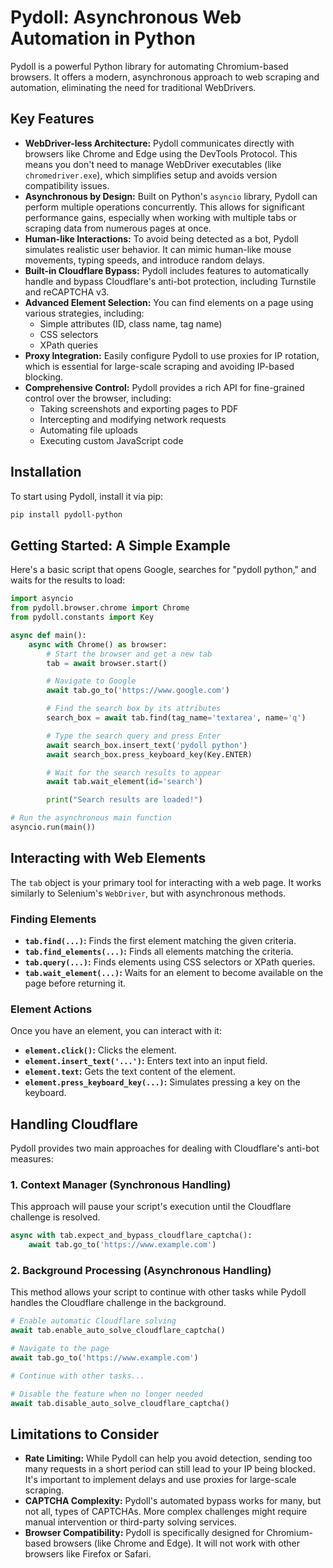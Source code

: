 # Pydoll: Asynchronous Web Automation in Python

Pydoll is a powerful Python library for automating Chromium-based browsers. It offers a modern, asynchronous approach to web scraping and automation, eliminating the need for traditional WebDrivers.

## Key Features

*   **WebDriver-less Architecture:** Pydoll communicates directly with browsers like Chrome and Edge using the DevTools Protocol. This means you don't need to manage WebDriver executables (like `chromedriver.exe`), which simplifies setup and avoids version compatibility issues.
*   **Asynchronous by Design:** Built on Python's `asyncio` library, Pydoll can perform multiple operations concurrently. This allows for significant performance gains, especially when working with multiple tabs or scraping data from numerous pages at once.
*   **Human-like Interactions:** To avoid being detected as a bot, Pydoll simulates realistic user behavior. It can mimic human-like mouse movements, typing speeds, and introduce random delays.
*   **Built-in Cloudflare Bypass:** Pydoll includes features to automatically handle and bypass Cloudflare's anti-bot protection, including Turnstile and reCAPTCHA v3.
*   **Advanced Element Selection:** You can find elements on a page using various strategies, including:
    *   Simple attributes (ID, class name, tag name)
    *   CSS selectors
    *   XPath queries
*   **Proxy Integration:** Easily configure Pydoll to use proxies for IP rotation, which is essential for large-scale scraping and avoiding IP-based blocking.
*   **Comprehensive Control:** Pydoll provides a rich API for fine-grained control over the browser, including:
    *   Taking screenshots and exporting pages to PDF
    *   Intercepting and modifying network requests
    *   Automating file uploads
    *   Executing custom JavaScript code

## Installation

To start using Pydoll, install it via pip:

```bash
pip install pydoll-python
```

## Getting Started: A Simple Example

Here's a basic script that opens Google, searches for "pydoll python," and waits for the results to load:

```python
import asyncio
from pydoll.browser.chrome import Chrome
from pydoll.constants import Key

async def main():
    async with Chrome() as browser:
        # Start the browser and get a new tab
        tab = await browser.start()

        # Navigate to Google
        await tab.go_to('https://www.google.com')

        # Find the search box by its attributes
        search_box = await tab.find(tag_name='textarea', name='q')

        # Type the search query and press Enter
        await search_box.insert_text('pydoll python')
        await search_box.press_keyboard_key(Key.ENTER)

        # Wait for the search results to appear
        await tab.wait_element(id='search')

        print("Search results are loaded!")

# Run the asynchronous main function
asyncio.run(main())
```

## Interacting with Web Elements

The `tab` object is your primary tool for interacting with a web page. It works similarly to Selenium's `WebDriver`, but with asynchronous methods.

### Finding Elements

*   **`tab.find(...)`:** Finds the first element matching the given criteria.
*   **`tab.find_elements(...)`:** Finds all elements matching the criteria.
*   **`tab.query(...)`:** Finds elements using CSS selectors or XPath queries.
*   **`tab.wait_element(...)`:** Waits for an element to become available on the page before returning it.

### Element Actions

Once you have an element, you can interact with it:

*   **`element.click()`:** Clicks the element.
*   **`element.insert_text('...')`:** Enters text into an input field.
*   **`element.text`:** Gets the text content of the element.
*   **`element.press_keyboard_key(...)`:** Simulates pressing a key on the keyboard.

## Handling Cloudflare

Pydoll provides two main approaches for dealing with Cloudflare's anti-bot measures:

### 1. Context Manager (Synchronous Handling)

This approach will pause your script's execution until the Cloudflare challenge is resolved.

```python
async with tab.expect_and_bypass_cloudflare_captcha():
    await tab.go_to('https://www.example.com')
```

### 2. Background Processing (Asynchronous Handling)

This method allows your script to continue with other tasks while Pydoll handles the Cloudflare challenge in the background.

```python
# Enable automatic Cloudflare solving
await tab.enable_auto_solve_cloudflare_captcha()

# Navigate to the page
await tab.go_to('https://www.example.com')

# Continue with other tasks...

# Disable the feature when no longer needed
await tab.disable_auto_solve_cloudflare_captcha()
```

## Limitations to Consider

*   **Rate Limiting:** While Pydoll can help you avoid detection, sending too many requests in a short period can still lead to your IP being blocked. It's important to implement delays and use proxies for large-scale scraping.
*   **CAPTCHA Complexity:** Pydoll's automated bypass works for many, but not all, types of CAPTCHAs. More complex challenges might require manual intervention or third-party solving services.
*   **Browser Compatibility:** Pydoll is specifically designed for Chromium-based browsers (like Chrome and Edge). It will not work with other browsers like Firefox or Safari.

